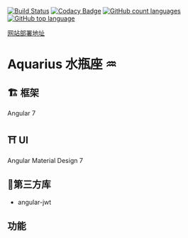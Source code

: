 [![Build Status](https://travis-ci.org/youngxhui/student-end.svg?branch=master)](https://travis-ci.org/youngxhui/student-end)
[![Codacy Badge](https://api.codacy.com/project/badge/Grade/f03c7fc3c12e4eeebad7b55f4567962f)](https://www.codacy.com/app/youngxhui/student-end?utm_source=github.com&amp;utm_medium=referral&amp;utm_content=youngxhui/student-end&amp;utm_campaign=Badge_Grade)
[![GitHub count languages](https://img.shields.io/github/languages/count/youngxhui/student-end.svg)]()
[![GitHub top language](https://img.shields.io/github/languages/top/youngxhui/student-end.svg)]()

[网站部署地址](https://student-8ea41.firebaseapp.com/)


# Aquarius 水瓶座 ♒

## 🏗 框架

Angular 7

## ⛩ UI

Angular Material Design 7

## 📝第三方库

- angular-jwt

## 功能